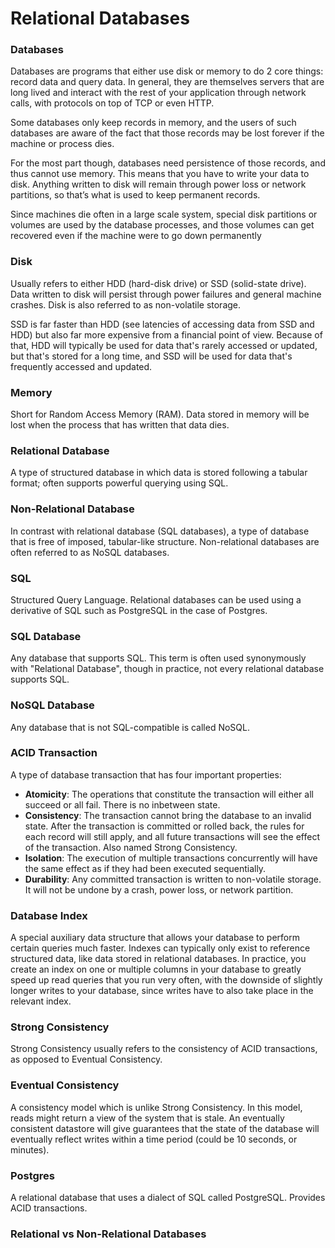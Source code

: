 # Relational Databases

### Databases
Databases are programs that either use disk or memory to do 2 core things: record data and query data. In
general, they are themselves servers that are long lived and interact with the rest of your application through
network calls, with protocols on top of TCP or even HTTP.

Some databases only keep records in memory, and the users of such databases are aware of the fact that
those records may be lost forever if the machine or process dies.

For the most part though, databases need persistence of those records, and thus cannot use memory. This
means that you have to write your data to disk. Anything written to disk will remain through power loss or
network partitions, so that’s what is used to keep permanent records.

Since machines die often in a large scale system, special disk partitions or volumes are used by the database
processes, and those volumes can get recovered even if the machine were to go down permanently

### Disk
Usually refers to either HDD (hard-disk drive) or SSD (solid-state drive). Data written to disk will persist
through power failures and general machine crashes. Disk is also referred to as non-volatile storage.

SSD is far faster than HDD (see latencies of accessing data from SSD and HDD) but also far more expensive
from a financial point of view. Because of that, HDD will typically be used for data that's rarely accessed or
updated, but that's stored for a long time, and SSD will be used for data that's frequently accessed and
updated.

### Memory
Short for Random Access Memory (RAM). Data stored in memory will be lost when the process that has
written that data dies.

### Relational Database
A type of structured database in which data is stored following a tabular format; often supports powerful
querying using SQL.

### Non-Relational Database
In contrast with relational database (SQL databases), a type of database that is free of imposed, tabular-like
structure. Non-relational databases are often referred to as NoSQL databases.

### SQL
Structured Query Language. Relational databases can be used using a derivative of SQL such as PostgreSQL in
the case of Postgres.

### SQL Database
Any database that supports SQL. This term is often used synonymously with "Relational Database", though in
practice, not every relational database supports SQL.

### NoSQL Database
Any database that is not SQL-compatible is called NoSQL.

### ACID Transaction
A type of database transaction that has four important properties:
  - **Atomicity**: The operations that constitute the transaction will either all succeed or all fail. There is no inbetween state.
  - **Consistency**: The transaction cannot bring the database to an invalid state. After the transaction is
committed or rolled back, the rules for each record will still apply, and all future transactions will see the
effect of the transaction. Also named Strong Consistency.
  - **Isolation**: The execution of multiple transactions concurrently will have the same effect as if they had been
executed sequentially.
  - **Durability**: Any committed transaction is written to non-volatile storage. It will not be undone by a crash,
power loss, or network partition.

### Database Index
A special auxiliary data structure that allows your database to perform certain queries much faster. Indexes
can typically only exist to reference structured data, like data stored in relational databases. In practice, you
create an index on one or multiple columns in your database to greatly speed up read queries that you run
very often, with the downside of slightly longer writes to your database, since writes have to also take place in
the relevant index.

### Strong Consistency
Strong Consistency usually refers to the consistency of ACID transactions, as opposed to Eventual
Consistency.

### Eventual Consistency
A consistency model which is unlike Strong Consistency. In this model, reads might return a view of the
system that is stale. An eventually consistent datastore will give guarantees that the state of the database will
eventually reflect writes within a time period (could be 10 seconds, or minutes).

### Postgres
A relational database that uses a dialect of SQL called PostgreSQL. Provides ACID transactions.


### Relational vs Non-Relational Databases
